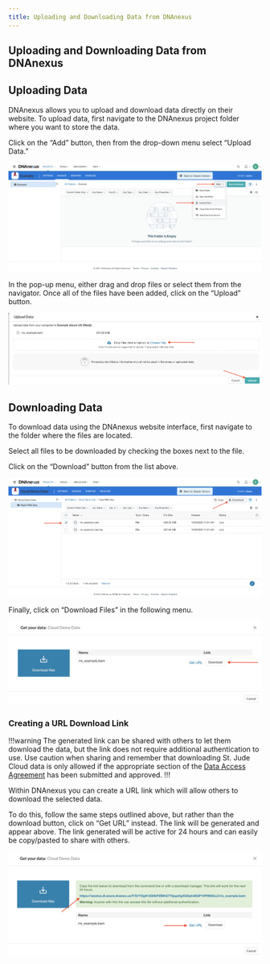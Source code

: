 ```yaml
---
title: Uploading and Downloading Data from DNAnexus 
---
```


## Uploading and Downloading Data from DNAnexus 

## Uploading Data

DNAnexus allows you to upload and download data directly on their website. To upload data, first navigate to the DNAnexus project folder where you want to store the data. 

Click on the “Add” button, then from the drop-down menu select “Upload Data.” 

![](./upload-dnanexus-1.png)

In the pop-up menu, either drag and drop files or select them from the navigator. Once all of the files have been added, click on the “Upload” button.

![](./upload-dnanexus-2.png)

## Downloading Data

To download data using the DNAnexus website interface, first navigate to the folder where the files are located. 

Select all files to be downloaded by checking the boxes next to the file.

Click on the “Download” button from the list above.

![](./download-dnanexus-1.png)

Finally, click on “Download Files” in the following menu.

![](./download-dnanexus-2.png)

### Creating a URL Download Link

!!!warning 
The generated link can be shared with others to let them download the data, but the link does not require additional authentication to use. Use caution when sharing and remember that downloading St. Jude Cloud data is only allowed if the appropriate section of the [Data Access Agreement](../../requesting-data/how-to-fill-out-daa#downloading-data) has been submitted and approved.
!!!

Within DNAnexus you can create a URL link which will allow others to download the selected data. 

To do this, follow the same steps outlined above, but rather than the download button, click on “Get URL” instead. The link will be generated and appear above. The link generated will be active for 24 hours and can easily be copy/pasted to share with others.

![](./download-dnanexus-3.png)

